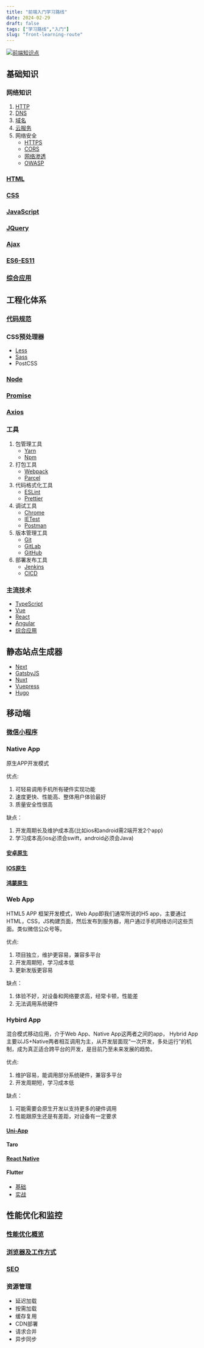 ```yaml
---
title: "前端入门学习路线"
date: 2024-02-29
draft: false
tags: ["学习路线","入门"]
slug: "front-learning-route"
---
```


[![前端知识点](/posts/annex/images/essays/前端知识点.png)](/posts/annex/xmind/前端知识点.xmind)

## 基础知识
### 网络知识
1. [HTTP](https://www.bilibili.com/video/BV1js411g7Fw/)
2. [DNS](https://www.bilibili.com/video/BV1GW411j7Ts/)
3. [域名](https://www.bilibili.com/video/BV1zA411x7Pj/)
4. [云服务](https://www.bilibili.com/video/BV1Rt411u7k4/)
5. 网络安全
   - [HTTPS](https://www.bilibili.com/video/BV1Up4y1i7PG/)
   - [CORS](https://www.bilibili.com/video/BV1Kt411E76z/)
   - [网络渗透](https://www.bilibili.com/video/BV1kh411W7Vv/)
   - [OWASP](https://www.bilibili.com/video/BV1ey4y1V7Jj/)
### [HTML](https://www.bilibili.com/video/BV1p84y1P7Z5/)
### [CSS](https://www.bilibili.com/video/BV1p84y1P7Z5/)
### [JavaScript](https://www.bilibili.com/video/BV1YW411T7GX/)
### [JQuery](https://www.bilibili.com/video/BV1ts411E7ag/)
### [Ajax](https://www.bilibili.com/video/BV1WC4y1b78y/)
### [ES6-ES11](https://www.bilibili.com/video/BV1uK411H7on/)
### [综合应用](https://www.bilibili.com/video/BV1ra411X7RX/)


## 工程化体系
### [代码规范](https://www.bilibili.com/video/BV19P4y147Jz/)
### CSS预处理器
- [Less](https://www.bilibili.com/video/BV1YW411T7vd/)
- [Sass](https://www.bilibili.com/video/BV1RJ4113717/)
- PostCSS
### [Node](https://www.bilibili.com/video/BV1gM411W7ex/)
### [Promise](https://www.bilibili.com/video/BV1GA411x7z1/)
### [Axios](https://www.bilibili.com/video/BV1wr4y1K7tq/)
### 工具
1. 包管理工具
   - [Yarn](https://www.imooc.com/learn/766)
   - [Npm](https://www.bilibili.com/video/BV1Dv411W7XP/)
2. 打包工具
   - [Webpack](https://www.bilibili.com/video/BV14T4y1z7sw/)
   - [Parcel](https://www.bilibili.com/video/BV1Pa4y147Kf/)
3. 代码格式化工具
   - [ESLint](https://space.bilibili.com/390120104/search/video?keyword=ESLint)
   - [Prettier](https://www.bilibili.com/video/BV183411r7YK/)
4. 调试工具
   - [Chrome](https://www.bilibili.com/video/BV1KM4y1G7EF/)
   - [IETest](https://www.cnblogs.com/Christeen/p/6612697.html)
   - [Postman](https://www.bilibili.com/video/BV1r34y1d7Kz/)
5. 版本管理工具
   - [Git](https://www.bilibili.com/video/BV1FE411P7B3/)
   - [GitLab](https://www.bilibili.com/video/BV11E411x7Uv/)
   - [GitHub](https://www.bilibili.com/video/BV1yo4y1d7UK/)
6. 部署发布工具
   - [Jenkins](https://www.bilibili.com/video/BV12y4y1M7jU/)
   - [CICD](https://www.bilibili.com/video/BV1u14y1o7DW/)
### 主流技术
- [TypeScript](https://www.bilibili.com/video/BV1Xy4y1v7S2/)
- [Vue](https://www.bilibili.com/video/BV1Zy4y1K7SH/)
- [React](https://www.bilibili.com/video/BV1wy4y1D7JT/)
- [Angular](https://www.bilibili.com/video/BV1ts411E7qg/)
- [综合应用](https://www.bilibili.com/video/BV1Xh411V7b5/)


## 静态站点生成器
- [Next](https://www.bilibili.com/video/BV13441117KK/)
- [GatsbyJS](https://www.gatsbyjs.cn/)
- [Nuxt](https://www.bilibili.com/video/BV1Xt41117Kg/)
- [Vuepress](https://www.bilibili.com/video/BV1vb411m7NY/)
- [Hugo](https://www.bilibili.com/video/BV1x64y117PX/)


## 移动端
### [微信小程序](https://www.bilibili.com/video/BV12K411A7A2/)
### Native App
原生APP开发模式

优点:
1. 可轻易调用手机所有硬件实现功能
2. 速度更快、性能高、整体用户体验最好
3. 质量安全性很高

缺点：
1. 开发周期长及维护成本高(比如ios和android需2端开发2个app)
2. 学习成本高(ios必须会swift，android必须会Java)

#### [安卓原生](https://www.bilibili.com/video/BV19U4y1R7zV/)
#### [IOS原生](https://www.bilibili.com/video/BV1Tt411a7Xa/)
#### [鸿蒙原生](https://www.bilibili.com/video/BV1Ti4y1s79B/)

### Web App
HTML5 APP 框架开发模式，Web App即我们通常所说的H5 app，主要通过HTML，CSS，JS构建页面，然后发布到服务器，用户通过手机网络访问这些页面。类似微信公众号等。

优点:
1. 项目独立，维护更容易，兼容多平台
2. 开发周期短，学习成本低
3. 更新发版更容易

缺点：
1. 体验不好，对设备和网络要求高，经常卡顿，性能差
2. 无法调用系统硬件

### Hybird App
混合模式移动应用，介于Web App、Native App这两者之间的app， Hybrid App主要以JS+Native两者相互调用为主，从开发层面现“一次开发，多处运行”的机制，成为真正适合跨平台的开发，是目前乃至未来发展的趋势。

优点:
1. 维护容易，能调用部分系统硬件，兼容多平台
2. 开发周期短，学习成本低

缺点：
1. 可能需要会原生开发以支持更多的硬件调用
2. 性能跟原生还是有差距，对设备有一定要求

#### [Uni-App](https://www.bilibili.com/video/BV1BJ411W7pX/)
#### Taro
#### [React Native](https://www.bilibili.com/video/BV1Pt4y1n7bD/)
#### Flutter
- [基础](https://www.bilibili.com/video/BV15t411U7yf/)
- [实战](https://www.bilibili.com/video/BV1kt411B7mu/)


## 性能优化和监控
### [性能优化概览](https://www.bilibili.com/video/BV1KR4y1L7TK/)
### [浏览器及工作方式](https://www.bilibili.com/video/BV1x54y1B7RE/)
### [SEO](https://www.bilibili.com/video/BV1fE411J7ya/)
### 资源管理
- 延迟加载
- 按需加载
- 缓存复用
- CDN部署
- 请求合并
- 异步同步